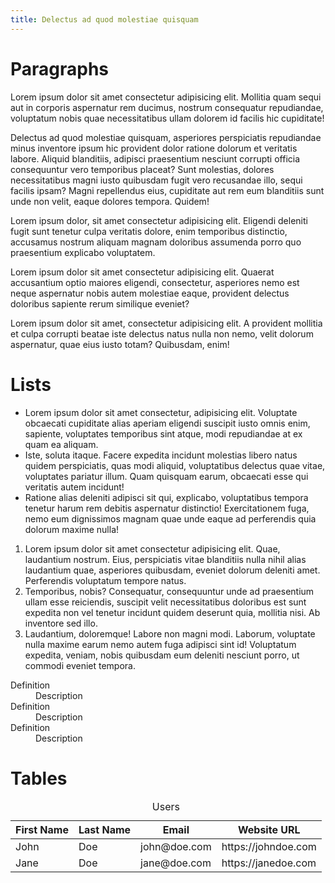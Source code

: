 ```yaml
---
title: Delectus ad quod molestiae quisquam 
---
```


# Paragraphs

Lorem ipsum dolor sit amet consectetur adipisicing elit. Mollitia quam sequi aut in corporis aspernatur rem ducimus, nostrum consequatur repudiandae, voluptatum nobis quae necessitatibus ullam dolorem id facilis hic cupiditate!

Delectus ad quod molestiae quisquam, asperiores perspiciatis repudiandae minus inventore ipsum hic provident dolor ratione dolorum et veritatis labore. Aliquid blanditiis, adipisci praesentium nesciunt corrupti officia consequuntur vero temporibus placeat?
Sunt molestias, dolores necessitatibus magni iusto quibusdam fugit vero recusandae illo, sequi facilis ipsam? Magni repellendus eius, cupiditate aut rem eum blanditiis sunt unde non velit, eaque dolores tempora. Quidem!

Lorem ipsum dolor, sit amet consectetur adipisicing elit. Eligendi deleniti fugit sunt tenetur culpa veritatis dolore, enim temporibus distinctio, accusamus nostrum aliquam magnam doloribus assumenda porro quo praesentium explicabo voluptatem.

Lorem ipsum dolor sit amet consectetur adipisicing elit. Quaerat accusantium optio maiores eligendi, consectetur, asperiores nemo est neque aspernatur nobis autem molestiae eaque, provident delectus doloribus sapiente rerum similique eveniet?

Lorem ipsum dolor sit amet, consectetur adipisicing elit. A provident mollitia et culpa corrupti beatae iste delectus natus nulla non nemo, velit dolorum aspernatur, quae eius iusto totam? Quibusdam, enim!

# Lists

<ul>
    <li>Lorem ipsum dolor sit amet consectetur, adipisicing elit. Voluptate obcaecati cupiditate alias aperiam eligendi suscipit iusto omnis enim, sapiente, voluptates temporibus sint atque, modi repudiandae at ex quam ea aliquam.</li>
    <li>Iste, soluta itaque. Facere expedita incidunt molestias libero natus quidem perspiciatis, quas modi aliquid, voluptatibus delectus quae vitae, voluptates pariatur illum. Quam quisquam earum, obcaecati esse qui veritatis autem incidunt!</li>
    <li>Ratione alias deleniti adipisci sit qui, explicabo, voluptatibus tempora tenetur harum rem debitis aspernatur distinctio! Exercitationem fuga, nemo eum dignissimos magnam quae unde eaque ad perferendis quia dolorum maxime nulla!</li>
</ul>

<ol>
    <li>Lorem ipsum dolor sit amet consectetur adipisicing elit. Quae, laudantium nostrum. Eius, perspiciatis vitae blanditiis nulla nihil alias laudantium quae, asperiores quibusdam, eveniet dolorum deleniti amet. Perferendis voluptatum tempore natus.</li>
    <li>Temporibus, nobis? Consequatur, consequuntur unde ad praesentium ullam esse reiciendis, suscipit velit necessitatibus doloribus est sunt expedita non vel tenetur incidunt quidem deserunt quia, mollitia nisi. Ab inventore sed illo.</li>
    <li>Laudantium, doloremque! Labore non magni modi. Laborum, voluptate nulla maxime earum nemo autem fuga adipisci sint id! Voluptatum expedita, veniam, nobis quibusdam eum deleniti nesciunt porro, ut commodi eveniet tempora.</li>
</ol>

<dl>
    <dt>Definition</dt>
    <dd>Description</dd>
    <dt>Definition</dt>
    <dd>Description</dd>
    <dt>Definition</dt>
    <dd>Description</dd>
</dl>

# Tables

<table>
    <caption>Users</caption>
    <thead>
      <th>First Name</th>
      <th>Last Name</th>
      <th>Email</th>
      <th>Website URL</th>
    </thead>
    <tbody>
      <tr>
        <td>John</td>
        <td>Doe</td>
        <td>john@doe.com</td>
        <td>https://johndoe.com</td>
      </tr>
      <tr>
        <td>Jane</td>
        <td>Doe</td>
        <td>jane@doe.com</td>
        <td>https://janedoe.com</td>
      </tr>
    </tbody>
  </table>
